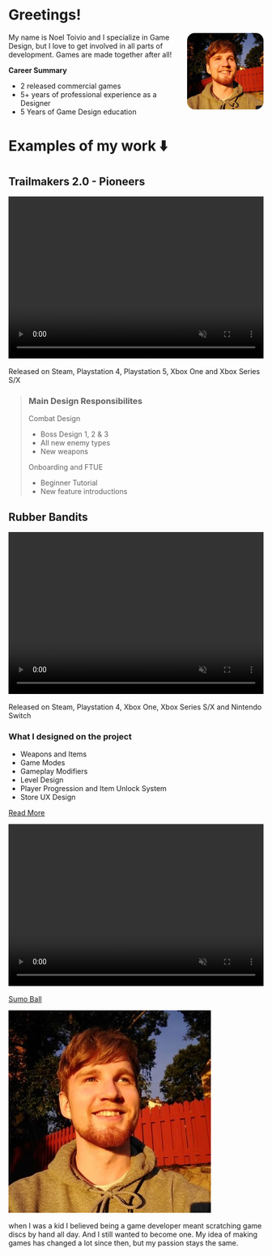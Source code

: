 

# Greetings!

<img src="noeltoivio.jpg" alt="Image of Noel Toivio" width="30%" height="" style="float:right; border-radius: 10%; margin: 0 0 15px 15px;">

My name is Noel Toivio and I specialize in Game Design, but I love to get involved in all parts of development. Games are made together after all!

**Career Summary**
- 2 released commercial games
- 5+ years of professional experience as a Designer
- 5 Years of Game Design education

# Examples of my work ⬇️

## Trailmakers 2.0 - Pioneers

<video muted="" autoplay="" controls="" loop="" height="320px" style="max-width:100%;">
    <source src="TrailmakersPioneers_Trailer.mp4" type="video/mp4">
</video>

Released on Steam, Playstation 4, Playstation 5, Xbox One and Xbox Series S/X

> ### Main Design Responsibilites
> Combat Design
> - Boss Design 1, 2 & 3
> - All new enemy types
> - New weapons
> 
> Onboarding and FTUE
> - Beginner Tutorial
> - New feature introductions

## Rubber Bandits

<video muted="" autoplay="" controls="" loop="" height="320px" style="max-width:100%;">
    <source src="RubberBandits_Trailer.mp4" type="video/mp4">
</video>

Released on Steam, Playstation 4, Xbox One, Xbox Series S/X and Nintendo Switch

### What I designed on the project
- Weapons and Items
- Game Modes
- Gameplay Modifiers
- Level Design
- Player Progression and Item Unlock System
- Store UX Design


<a href="https://github.com/pages-themes/minimal" class="btn">Read More</a>

<video muted="" autoplay="" controls="" loop="" height="320px" style="max-width:100%;">
    <source src="sumoball_action.mp4" type="video/mp4">
</video>


[Sumo Ball](sumo_ball.md)

![Picture of Noel Toivio](noeltoivio.jpg)

when I was a kid I believed being a game developer meant scratching game discs by hand all day. And I still wanted to become one.
My idea of making games has changed a lot since then, but my passion stays the same.
